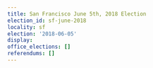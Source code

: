 ```yaml
---
title: San Francisco June 5th, 2018 Election
election_id: sf-june-2018
locality: sf
election: '2018-06-05'
display: 
office_elections: []
referendums: []
---
```

